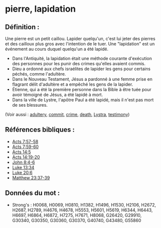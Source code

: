 # pierre, lapidation

## Définition :

Une pierre est un petit caillou. Lapider quelqu'un, c'est lui jeter des pierres et des cailloux plus gros avec l'intention de le tuer. Une "lapidation" est un événement au cours duquel quelqu'un a été lapidé.

* Dans l'Antiquité, la lapidation était une méthode courante d'exécution des personnes pour les punir des crimes qu'elles avaient commis.
* Dieu a ordonné aux chefs israélites de lapider les gens pour certains péchés, comme l'adultère.
* Dans le Nouveau Testament, Jésus a pardonné à une femme prise en flagrant délit d'adultère et a empêché les gens de la lapider.
* Étienne, qui a été la première personne dans la Bible à être tuée pour avoir témoigné de Jésus, a été lapidé à mort.
* Dans la ville de Lystre, l'apôtre Paul a été lapidé, mais il n'est pas mort de ses blessures.

(Voir aussi : [adultery](../kt/adultery.md), [commit](../other/commit.md), [crime](../other/criminal.md), [death](../other/death.md), [Lystra](../names/lystra.md), [testimony](../kt/testimony.md))

## Références bibliques :

* [Acts 7:57-58](rc://en/tn/help/act/07/57)
* [Acts 7:59-60](rc://en/tn/help/act/07/59)
* [Acts 14:5](rc://en/tn/help/act/14/05)
* [Acts 14:19-20](rc://en/tn/help/act/14/19)
* [John 8:4-6](rc://en/tn/help/jhn/08/04)
* [Luke 13:34](rc://en/tn/help/luk/13/34)
* [Luke 20:6](rc://en/tn/help/luk/20/06)
* [Matthew 23:37-39](rc://en/tn/help/mat/23/37)

## Données du mot :

* Strong's : H0068, H0069, H0810, H1382, H1496, H1530, H2106, H2672, H2687, H2789, H4676, H4678, H5553, H5601, H5619, H6344, H6443, H6697, H6864, H6872, H7275, H7671, H8068, G26420, G29910, G30340, G30350, G30360, G30370, G40740, G43480, G55860
